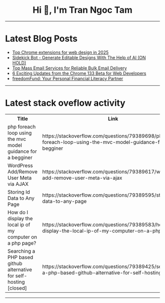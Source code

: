 <h1 align="center">Hi 👋, I'm Tran Ngoc Tam</h1>

---

# Latest Blog Posts 
<!-- BLOG-POST-LIST:START -->
- [Top Chrome extensions for web design in 2025](https://dev.to/paul_freeman/top-chrome-extensions-for-web-design-in-2025-1gah)
- [Sidekick Bot - Generate Editable Designs With The Help of AI &lpar;ON HOLD&rpar;](https://dev.to/schemetastic/sidekick-bot-generate-editable-designs-with-the-help-of-ai-on-hold-3fpl)
- [Top Mass Email Services for Reliable Bulk Email Delivery](https://dev.to/sam_devid_65bbbe34ab06c1a/top-mass-email-services-for-reliable-bulk-email-delivery-2kf0)
- [6 Exciting Updates from the Chrome 133 Beta for Web Developers](https://dev.to/web_dev-usman/6-exciting-updates-from-the-chrome-133-beta-for-web-developers-453d)
- [freedomFund: Your Personal Financial Literacy Partner](https://dev.to/ritesh_hiremath_eb6abb681/freedomfund-your-personal-financial-literacy-partner-1omj)
<!-- BLOG-POST-LIST:END -->

---

# Latest stack oveflow activity
<table>
  <tr><th>Title</th><th>Link</th></tr>
  <!-- STACKOVERFLOW:START --><tr><td>php foreach loop using the mvc model guidance for a begginer</td><td>https://stackoverflow.com/questions/79389698/php-foreach-loop-using-the-mvc-model-guidance-for-a-begginer</td></tr><tr><td>WordPress Add/Remove User Meta via AJAX</td><td>https://stackoverflow.com/questions/79389617/wordpress-add-remove-user-meta-via-ajax</td></tr><tr><td>Storing Id Data to Any Page</td><td>https://stackoverflow.com/questions/79389595/storing-id-data-to-any-page</td></tr><tr><td>How do I display the local ip of my computer on a php page?</td><td>https://stackoverflow.com/questions/79389583/how-do-i-display-the-local-ip-of-my-computer-on-a-php-page</td></tr><tr><td>Searching a PHP based github alternative for self-hosting [closed]</td><td>https://stackoverflow.com/questions/79389425/searching-a-php-based-github-alternative-for-self-hosting</td></tr><!-- STACKOVERFLOW:END -->
</table>

---


